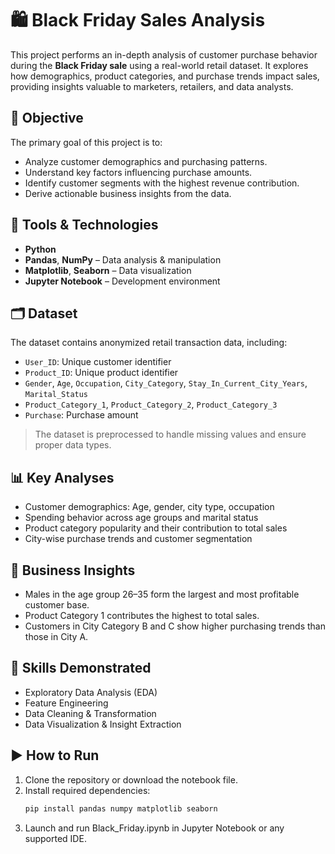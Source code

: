 # 🛍️ Black Friday Sales Analysis

This project performs an in-depth analysis of customer purchase behavior during the **Black Friday sale** using a real-world retail dataset. It explores how demographics, product categories, and purchase trends impact sales, providing insights valuable to marketers, retailers, and data analysts.

## 🎯 Objective

The primary goal of this project is to:
- Analyze customer demographics and purchasing patterns.
- Understand key factors influencing purchase amounts.
- Identify customer segments with the highest revenue contribution.
- Derive actionable business insights from the data.

## 🧰 Tools & Technologies

- **Python**
- **Pandas**, **NumPy** – Data analysis & manipulation
- **Matplotlib**, **Seaborn** – Data visualization
- **Jupyter Notebook** – Development environment

## 🗂️ Dataset

The dataset contains anonymized retail transaction data, including:
- `User_ID`: Unique customer identifier
- `Product_ID`: Unique product identifier
- `Gender`, `Age`, `Occupation`, `City_Category`, `Stay_In_Current_City_Years`, `Marital_Status`
- `Product_Category_1`, `Product_Category_2`, `Product_Category_3`
- `Purchase`: Purchase amount

> The dataset is preprocessed to handle missing values and ensure proper data types.

## 📊 Key Analyses

- Customer demographics: Age, gender, city type, occupation
- Spending behavior across age groups and marital status
- Product category popularity and their contribution to total sales
- City-wise purchase trends and customer segmentation

## 📌 Business Insights

- Males in the age group 26–35 form the largest and most profitable customer base.
- Product Category 1 contributes the highest to total sales.
- Customers in City Category B and C show higher purchasing trends than those in City A.

## 🧠 Skills Demonstrated

- Exploratory Data Analysis (EDA)
- Feature Engineering
- Data Cleaning & Transformation
- Data Visualization & Insight Extraction

## ▶️ How to Run

1. Clone the repository or download the notebook file.
2. Install required dependencies:
   ```bash
   pip install pandas numpy matplotlib seaborn

3. Launch and run Black_Friday.ipynb in Jupyter Notebook or any supported IDE.
